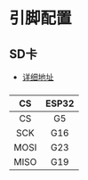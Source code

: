 # 引脚配置
## SD卡 
* [详细地址](https://github.com/espressif/arduino-esp32/tree/master/libraries/SD)
###
|  CS  |  ESP32 |
|:----:|:------:|
|  CS  |   G5   |
| SCK  |   G16  |
| MOSI |   G23  |
| MISO |   G19  |